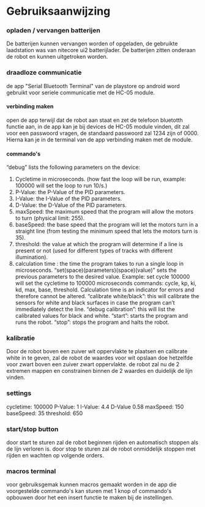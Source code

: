 # Gebruiksaanwijzing

### opladen / vervangen batterijen
 De batterijen kunnen vervangen worden of opgeladen, de gebruikte laadstation was van nitecore ui2 batterijlader.
De batterijen zitten onderaan de robot en kunnen uitgetroken worden.
### draadloze communicatie
de app "Serial Bluetooth Terminal" van de playstore op android word gebruikt voor seriele communicatie met de HC-05 module.
#### verbinding maken
open de app terwijl dat de robot aan staat en zet de telefoon bluetotth functie aan, in de app kan je bij devices de HC-05 module vinden, dit zal voor een passwoord vragen, de standaard passwoord zal 1234 zijn of 0000.
Hierna kan je in de terminal van de app verbinding maken met de module.
#### commando's
“debug” lists the following parameters on the device:
1.	Cycletime in microseconds. (how fast the loop will be run, example: 100000 will set the loop to run 10/s.)
2.	P-Value: the P-Value of the PID parameters.
3.	I-Value: the I-Value of the PID parameters.
4.	D-Value: the D-Value of the PID parameters.
5.	maxSpeed: the maximum speed that the program will allow the motors to turn (physical limit: 255).
6.	baseSpeed: the base speed that the program will let the motors turn in a straight line (from testing the minimum speed that lets the motors turn is 35).
7.	threshold: the value at which the program will determine if a line is present or not (used for different types of tracks with different illumination).
8.	calculation time : the time the program takes to run a single loop in microseconds.
“set(space)(parameters)(space)(value)” sets the previous parameters to the desired value.
Example: set cycle 100000 will set the cycletime to 100000 microseconds
commands: cycle, kp, ki, kd, max, base, threshold.
Calculation time is an indicator for errors and therefore cannot be altered.
“calibrate white/black”: this will calibrate the sensors for white and black surfaces in case the program can’t immediately detect the line.
“debug calibration”: this will list the calibrated values for black and white.
“start”: starts the program and runs the robot.
“stop”: stops the program and halts the robot.


### kalibratie
Door de robot boven een zuiver wit oppervlakte te plaatsen en calibrate white in te geven, zal de robot de waardes voor wit opslaan
doe hetzelfde voor zwart boven een zuiver zwart oppervlakte.
de robot zal nu de 2 extremen mappen en constrainen binnen de 2 waardes en duidelijk de lijn vinden.
### settings
cycletime: 100000
P-Value: 1
I-Value: 4.4
D-Value 0.58
maxSpeed: 150
baseSpeed: 35
threshold: 650
### start/stop button
door start te sturen zal de robot beginnen rijden en automatisch stoppen als de lijn verloren is.
door stop te sturen zal de robot onmiddelijk stoppen met rijden en wachten op volgende orders.
### macros terminal
voor gebruiksgemak kunnen macros gemaakt worden in de app die voorgestelde commando's kan sturen met 1 knop of commando's opbouwen door het een insert functie te maken bij de instellingen.
